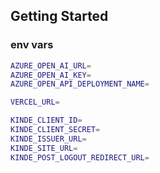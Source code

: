 
## Getting Started

### env vars

```bash
AZURE_OPEN_AI_URL=
AZURE_OPEN_AI_KEY=
AZURE_OPEN_API_DEPLOYMENT_NAME=

VERCEL_URL=

KINDE_CLIENT_ID=
KINDE_CLIENT_SECRET=
KINDE_ISSUER_URL=
KINDE_SITE_URL=
KINDE_POST_LOGOUT_REDIRECT_URL=
```
